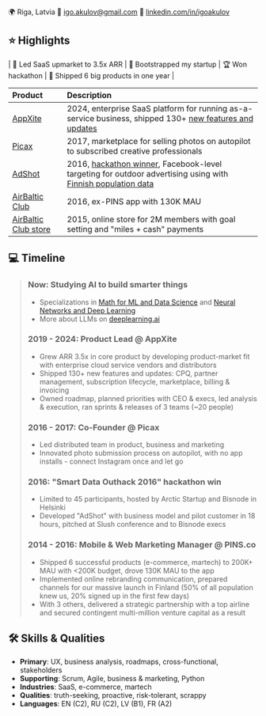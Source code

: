 🌍 Riga, Latvia 📧 igo.akulov@gmail.com 🔗 [linkedin.com/in/igoakulov](https://www.linkedin.com/in/igoakulov/)

## ⭐ Highlights

| 🚀 Led SaaS upmarket to 3.5x ARR | 🐣 Bootstrapped my startup | 🏆 Won hackathon | 🚢 Shipped 6 big products in one year |

| Product | Description |
|:--------|:------------|
| [AppXite](https://www.appxite.com/) | 2024, enterprise SaaS platform for running as-a-service business, shipped 130+ [new features and updates](https://support.appxite.com/hc/en-us/sections/360003529760-Product-Releases) |
| [Picax](https://picax.com/) | 2017, marketplace for selling photos on autopilot to subscribed creative professionals |
| [AdShot](https://adshot.com/) | 2016, [hackathon winner](https://x.com/DunBradstreetEu/status/790131994076254208), Facebook-level targeting for outdoor advertising using with [Finnish population data](https://news.cision.com/arcticstartup/r/previously-sealed-off-data-about-finland-released-by-bisnode-in-a-smart-data-outhack,c2078400) |
| [AirBaltic Club](https://apps.apple.com/lv/app/airbaltic/id1144087109) | 2016, ex-PINS app with 130K MAU |
| [AirBaltic Club store](https://spend.airbalticclub.com/) | 2015, online store for 2M members with goal setting and "miles + cash" payments |

## 💻 Timeline

>### Now: Studying AI to build smarter things
>* Specializations in [Math for ML and Data Science](https://www.coursera.org/specializations/mathematics-for-machine-learning-and-data-science) and [Neural Networks and Deep Learning](https://www.coursera.org/learn/neural-networks-deep-learning)
>* More about LLMs on [deeplearning.ai](https://www.deeplearning.ai/)
>
>### 2019 - 2024: Product Lead @ AppXite
>* Grew ARR 3.5x in core product by developing product-market fit with enterprise cloud service vendors and distributors
>* Shipped 130+ new features and updates: CPQ, partner management, subscription lifecycle, marketplace, billing & invoicing
>* Owned roadmap, planned priorities with CEO & execs, led analysis & execution, ran sprints & releases of 3 teams (~20 people)
>
>### 2016 - 2017: Co-Founder @ Picax
>* Led distributed team in product, business and marketing
>* Innovated photo submission process on autopilot, with no app installs - connect Instagram once and let go
>
>### 2016: "Smart Data Outhack 2016" hackathon win
>* Limited to 45 participants, hosted by Arctic Startup and Bisnode in Helsinki
>* Developed "AdShot" with business model and pilot customer in 18 hours, pitched at Slush conference and to Bisnode execs
>
>### 2014 - 2016: Mobile & Web Marketing Manager @ PINS.co
>* Shipped 6 successful products (e-commerce, martech) to 200K+ MAU with <200K budget, drove 130K MAU to the app
>* Implemented online rebranding communication, prepared channels for our massive launch in Finland (50% of all population knew us, 20% signed up in the first few days)
>* With 3 others, delivered a strategic partnership with a top airline and secured contingent multi-million venture capital as a result

## 🛠️ Skills & Qualities
* **Primary**: UX, business analysis, roadmaps, cross-functional, stakeholders
* **Supporting**: Scrum, Agile, business & marketing, Python
* **Industries**: SaaS, e-commerce, martech
* **Qualities**: truth-seeking, proactive, risk-tolerant, scrappy
* **Languages**: EN (C2), RU (C2), LV (B1), FR (A2)